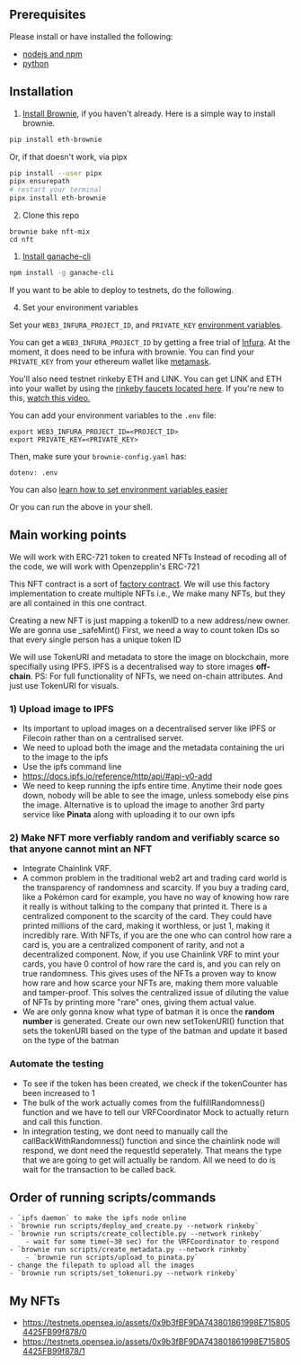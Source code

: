 ## Prerequisites

Please install or have installed the following:

- [nodejs and npm](https://nodejs.org/en/download/)
- [python](https://www.python.org/downloads/)
## Installation

1. [Install Brownie](https://eth-brownie.readthedocs.io/en/stable/install.html), if you haven't already. Here is a simple way to install brownie.

```bash
pip install eth-brownie
```
Or, if that doesn't work, via pipx
```bash
pip install --user pipx
pipx ensurepath
# restart your terminal
pipx install eth-brownie
```

2. Clone this repo
```
brownie bake nft-mix
cd nft
```

1. [Install ganache-cli](https://www.npmjs.com/package/ganache-cli)

```bash
npm install -g ganache-cli
```

If you want to be able to deploy to testnets, do the following. 

4. Set your environment variables

Set your `WEB3_INFURA_PROJECT_ID`, and `PRIVATE_KEY` [environment variables](https://www.twilio.com/blog/2017/01/how-to-set-environment-variables.html). 

You can get a `WEB3_INFURA_PROJECT_ID` by getting a free trial of [Infura](https://infura.io/). At the moment, it does need to be infura with brownie. You can find your `PRIVATE_KEY` from your ethereum wallet like [metamask](https://metamask.io/). 

You'll also need testnet rinkeby ETH and LINK. You can get LINK and ETH into your wallet by using the [rinkeby faucets located here](https://faucets.chain.link/rinkeby). If you're new to this, [watch this video.](https://www.youtube.com/watch?v=P7FX_1PePX0)

You can add your environment variables to the `.env` file:

```
export WEB3_INFURA_PROJECT_ID=<PROJECT_ID>
export PRIVATE_KEY=<PRIVATE_KEY>
```

Then, make sure your `brownie-config.yaml` has:

```
dotenv: .env
```

You can also [learn how to set environment variables easier](https://www.twilio.com/blog/2017/01/how-to-set-environment-variables.html)


Or you can run the above in your shell. 

## Main working points 
We will work with ERC-721 token to created NFTs
Instead of recoding all of the code, we will work with Openzepplin's ERC-721

This NFT contract is a sort of [factory contract](https://research.csiro.au/blockchainpatterns/general-patterns/contract-structural-patterns/factory-contract/). We will use this factory implementation to create multiple NFTs i.e., We make many NFTs, but they are all contained in this one contract.

Creating a new NFT is just mapping a tokenID to a new address/new owner.
We are gonna use _safeMint()
First, we need a way to count token IDs so that every single person has a unique token ID

We will use TokenURI and metadata to store the image on blockchain, more specifially using IPFS. IPFS is a decentralised way to store images **off-chain**.
PS: For full functionality of NFTs, we need on-chain attributes. And just use TokenURI for visuals.

### 1) Upload image to IPFS
- Its important to upload images on a decentralised server like IPFS or Filecoin rather than on a centralised server.
- We need to upload both the image and the metadata containing the uri to the image to the ipfs
- Use the ipfs command line
- <https://docs.ipfs.io/reference/http/api/#api-v0-add>
- We need to keep running the ipfs entire time. Anytime their node goes down, nobody will be able to see the image, unless somebody else pins the image. Alternative is to upload the image to another 3rd party service like **Pinata** along with uploading it to our own ipfs

### 2) Make NFT more verfiably random and verifiably scarce so that anyone cannot mint an NFT
- Integrate Chainlink VRF.
- A common problem in the traditional web2 art and trading card world is the transparency of randomness and scarcity.
If you buy a trading card, like a Pokémon card for example, you have no way of knowing how rare it really is without talking to the company that printed it. There is a centralized component to the scarcity of the card. They could have printed millions of the card, making it worthless, or just 1, making it incredibly rare.
With NFTs, if you are the one who can control how rare a card is, you are a centralized component of rarity, and not a decentralized component.
Now, if you use Chainlink VRF to mint your cards, you have 0 control of how rare the card is, and you can rely on true randomness. This gives uses of the NFTs a proven way to know how rare and how scarce your NFTs are, making them more valuable and tamper-proof.
This solves the centralized issue of diluting the value of NFTs by printing more "rare" ones, giving them actual value.
- We are only gonna know what type of batman it is once the **random number** is generated. Create our own new setTokenURI() function that sets the tokenURI based on the type of the batman and update it based on the type of the batman

### Automate the testing
- To see if the token has been created, we check if the tokenCounter has been increased to 1
- The bulk of the work actually comes from the fulfillRandomness() function and we have to tell our VRFCoordinator Mock to actually return and call this function.
- In integration testing, we dont need to manually call the callBackWithRandomness() function and since the chainlink node will respond, we dont need the requestId seperately. That means the type that we are going to get will actually be random. All we need to do is wait for the transaction to be called back.

## Order of running scripts/commands
    - `ipfs daemon` to make the ipfs node online
    - `brownie run scripts/deploy_and_create.py --network rinkeby`
    - `brownie run scripts/create_collectible.py --network rinkeby`
        - wait for some time(~30 sec) for the VRFCoordinator to respond
    - `brownie run scripts/create_metadata.py --network rinkeby`
        - `brownie run scripts/upload_to_pinata.py`
    - change the filepath to upload all the images
    - `brownie run scripts/set_tokenuri.py --network rinkeby`

## My NFTs
- https://testnets.opensea.io/assets/0x9b3fBF9DA743801861998E7158054425FB99f878/0
- https://testnets.opensea.io/assets/0x9b3fBF9DA743801861998E7158054425FB99f878/1
